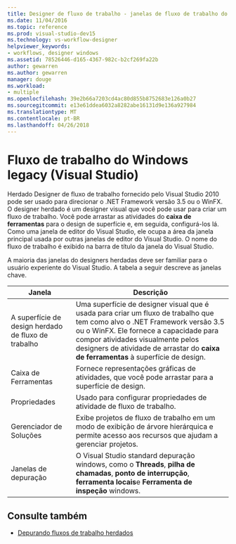 ```yaml
---
title: Designer de fluxo de trabalho - janelas de fluxo de trabalho do Visual Studio (legados)
ms.date: 11/04/2016
ms.topic: reference
ms.prod: visual-studio-dev15
ms.technology: vs-workflow-designer
helpviewer_keywords:
- workflows, designer windows
ms.assetid: 78526446-d165-4367-982c-b2cf269fa22b
author: gewarren
ms.author: gewarren
manager: douge
ms.workload:
- multiple
ms.openlocfilehash: 39e2b66a7203cd4ac80d855b8752683e126a0b27
ms.sourcegitcommit: e13e61ddea6032a8282abe16131d9e136a927984
ms.translationtype: MT
ms.contentlocale: pt-BR
ms.lasthandoff: 04/26/2018
---
```

# <a name="visual-studio-workflow-windows-legacy"></a>Fluxo de trabalho do Windows legacy (Visual Studio)

Herdado Designer de fluxo de trabalho fornecido pelo Visual Studio 2010 pode ser usado para direcionar o .NET Framework versão 3.5 ou o WinFX. O designer herdado é um designer visual que você pode usar para criar um fluxo de trabalho. Você pode arrastar as atividades do **caixa de ferramentas** para o design de superfície e, em seguida, configurá-los lá. Como uma janela de editor do Visual Studio, ele ocupa a área da janela principal usada por outras janelas de editor do Visual Studio. O nome do fluxo de trabalho é exibido na barra de título da janela do Visual Studio.

A maioria das janelas do designers herdadas deve ser familiar para o usuário experiente do Visual Studio. A tabela a seguir descreve as janelas chave.

|Janela|Descrição|
|------------|-----------------|
|A superfície de design herdado de fluxo de trabalho|Uma superfície de designer visual que é usada para criar um fluxo de trabalho que tem como alvo o .NET Framework versão 3.5 ou o WinFX. Ele fornece a capacidade para compor atividades visualmente pelos designers de atividade de arrastar do **caixa de ferramentas** à superfície de design.|
|Caixa de Ferramentas|Fornece representações gráficas de atividades, que você pode arrastar para a superfície de design.|
|Propriedades|Usado para configurar propriedades de atividade de fluxo de trabalho.|
|Gerenciador de Soluções|Exibe projetos de fluxo de trabalho em um modo de exibição de árvore hierárquica e permite acesso aos recursos que ajudam a gerenciar projetos.|
|Janelas de depuração|O Visual Studio standard depuração windows, como o **Threads**, **pilha de chamadas**, **ponto de interrupção**, **ferramenta locais**e **Ferramenta de inspeção** windows.|

## <a name="see-also"></a>Consulte também

- [Depurando fluxos de trabalho herdados](../workflow-designer/debugging-legacy-workflows.md)